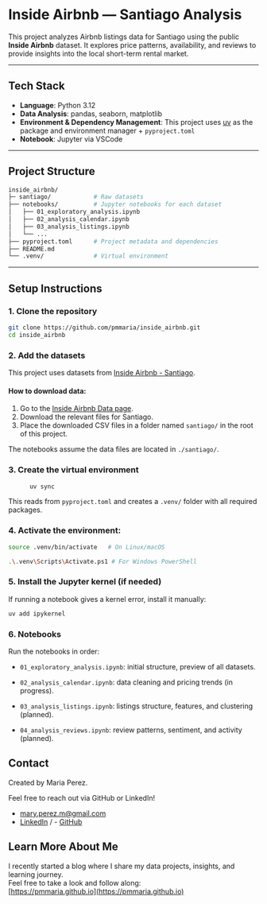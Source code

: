 # Inside Airbnb — Santiago Analysis

This project analyzes Airbnb listings data for Santiago using the public **Inside Airbnb** dataset. It explores price patterns, availability, and reviews to provide insights into the local short-term rental market.

---

## Tech Stack

- **Language**: Python 3.12
- **Data Analysis**: pandas, seaborn, matplotlib
- **Environment & Dependency Management**: 
This project uses [uv](https://astral.sh/docs/uv) as the package and environment manager + `pyproject.toml`
- **Notebook**: Jupyter via VSCode

---

## Project Structure

```bash 
inside_airbnb/
├─ santiago/            # Raw datasets 
├── notebooks/          # Jupyter notebooks for each dataset
│   ├── 01_exploratory_analysis.ipynb
│   ├── 02_analysis_calendar.ipynb
│   ├── 03_analysis_listings.ipynb
│   └── ...
├── pyproject.toml      # Project metadata and dependencies
├── README.md
└── .venv/              # Virtual environment
```

---

## Setup Instructions

### 1. Clone the repository

```bash
git clone https://github.com/pmmaria/inside_airbnb.git
cd inside_airbnb
```
### 2. Add the datasets

This project uses datasets from [Inside Airbnb - Santiago](http://insideairbnb.com/get-the-data.html).

#### How to download data:

1. Go to the [Inside Airbnb Data page](http://insideairbnb.com/get-the-data.html).  
2. Download the relevant files for Santiago.  
3. Place the downloaded CSV files in a folder named `santiago/` in the root of this project.

The notebooks assume the data files are located in `./santiago/`.

### 3. Create the virtual environment

```bash
      uv sync
  ```
This reads from `pyproject.toml` and creates a `.venv/` folder with all required packages.


### 4. Activate the environment:

  ```bash
  source .venv/bin/activate   # On Linux/macOS
  ```
  
  ```bash
  .\.venv\Scripts\Activate.ps1 # For Windows PowerShell
  ```

### 5. Install the Jupyter kernel (if needed)
If running a notebook gives a kernel error, install it manually:

  ```bash
  uv add ipykernel
  ```

### 6. Notebooks

Run the notebooks in order:

- `01_exploratory_analysis.ipynb`: initial structure, preview of all datasets.

- `02_analysis_calendar.ipynb`: data cleaning and pricing trends (in progress).

- `03_analysis_listings.ipynb`: listings structure, features, and clustering (planned).

- `04_analysis_reviews.ipynb`: review patterns, sentiment, and activity (planned).



## Contact

Created by Maria Perez.

Feel free to reach out via GitHub or LinkedIn!

- mary.perez.m@gmail.com  
- [LinkedIn](https://www.linkedin.com/in/maria-perez1205) / - [GitHub](https://github.com/pmmaria) 

## Learn More About Me

I recently started a blog where I share my data projects, insights, and learning journey.  
Feel free to take a look and follow along:  
[https://pmmaria.github.io](https://pmmaria.github.io)

